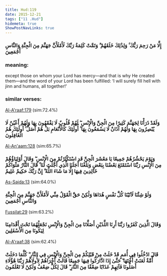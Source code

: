 ```yaml
---
title: Hud:119
date: 2015-12-21
tags: ["11 .Hud"]
hidemeta: true 
ShowPostNavLinks: true 
---
```

### إِلَّا مَنْ رَحِمَ رَبُّكَ ۚ وَلِذَٰلِكَ خَلَقَهُمْ ۗ وَتَمَّتْ كَلِمَةُ رَبِّكَ لَأَمْلَأَنَّ جَهَنَّمَ مِنَ الْجِنَّةِ وَالنَّاسِ أَجْمَعِينَ
### meaning: 
except those on whom your Lord has mercy—and that is why He created them—and the word of your Lord has been fulfilled: ‘I will surely fill hell with jinn and humans, all together!’
### similar verses: 

[Al-A'raaf:179](/7/179) (sim:72.4%)

### وَلَقَدْ ذَرَأْنَا لِجَهَنَّمَ كَثِيرًا مِنَ الْجِنِّ وَالْإِنْسِ ۖ لَهُمْ قُلُوبٌ لَا يَفْقَهُونَ بِهَا وَلَهُمْ أَعْيُنٌ لَا يُبْصِرُونَ بِهَا وَلَهُمْ آذَانٌ لَا يَسْمَعُونَ بِهَا ۚ أُولَٰئِكَ كَالْأَنْعَامِ بَلْ هُمْ أَضَلُّ ۚ أُولَٰئِكَ هُمُ الْغَافِلُونَ

[Al-An'aam:128](/6/128) (sim:65.7%)

### وَيَوْمَ يَحْشُرُهُمْ جَمِيعًا يَا مَعْشَرَ الْجِنِّ قَدِ اسْتَكْثَرْتُمْ مِنَ الْإِنْسِ ۖ وَقَالَ أَوْلِيَاؤُهُمْ مِنَ الْإِنْسِ رَبَّنَا اسْتَمْتَعَ بَعْضُنَا بِبَعْضٍ وَبَلَغْنَا أَجَلَنَا الَّذِي أَجَّلْتَ لَنَا ۚ قَالَ النَّارُ مَثْوَاكُمْ خَالِدِينَ فِيهَا إِلَّا مَا شَاءَ اللَّهُ ۗ إِنَّ رَبَّكَ حَكِيمٌ عَلِيمٌ

[As-Sajda:13](/32/13) (sim:64.0%)

### وَلَوْ شِئْنَا لَآتَيْنَا كُلَّ نَفْسٍ هُدَاهَا وَلَٰكِنْ حَقَّ الْقَوْلُ مِنِّي لَأَمْلَأَنَّ جَهَنَّمَ مِنَ الْجِنَّةِ وَالنَّاسِ أَجْمَعِينَ

[Fussilat:29](/41/29) (sim:63.2%)

### وَقَالَ الَّذِينَ كَفَرُوا رَبَّنَا أَرِنَا اللَّذَيْنِ أَضَلَّانَا مِنَ الْجِنِّ وَالْإِنْسِ نَجْعَلْهُمَا تَحْتَ أَقْدَامِنَا لِيَكُونَا مِنَ الْأَسْفَلِينَ

[Al-A'raaf:38](/7/38) (sim:62.4%)

### قَالَ ادْخُلُوا فِي أُمَمٍ قَدْ خَلَتْ مِنْ قَبْلِكُمْ مِنَ الْجِنِّ وَالْإِنْسِ فِي النَّارِ ۖ كُلَّمَا دَخَلَتْ أُمَّةٌ لَعَنَتْ أُخْتَهَا ۖ حَتَّىٰ إِذَا ادَّارَكُوا فِيهَا جَمِيعًا قَالَتْ أُخْرَاهُمْ لِأُولَاهُمْ رَبَّنَا هَٰؤُلَاءِ أَضَلُّونَا فَآتِهِمْ عَذَابًا ضِعْفًا مِنَ النَّارِ ۖ قَالَ لِكُلٍّ ضِعْفٌ وَلَٰكِنْ لَا تَعْلَمُونَ
